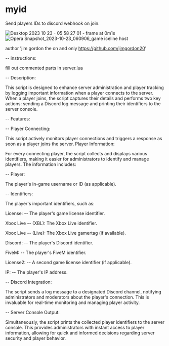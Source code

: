 # myid
Send players IDs to discord webhook on join.

![Desktop 2023 10 23 - 05 58 27 01 - frame at 0m1s](https://github.com/jimgordon20/myid/assets/110393030/4da73acd-9480-487e-9eb0-83106913f4e1)
![Opera Snapshot_2023-10-23_060906_game iceline host](https://github.com/jimgordon20/myid/assets/110393030/e65708bd-4fb6-4883-ab1d-51be2690cc03)


author 'jim gordon the on and only  <https://github.com/jimgordon20>'



-- instructions:

fill out commented parts in server.lua






-- Description:

This script is designed to enhance server administration and player tracking by logging important information when a player connects to the server. When a player joins, the script captures their details and performs two key actions: sending a Discord log message and printing their identifiers to the server console.

-- Features:

-- Player Connecting:

This script actively monitors player connections and triggers a response as soon as a player joins the server.
Player Information:

For every connecting player, the script collects and displays various identifiers, making it easier for administrators to identify and manage players. The information includes:

-- Player:

The player's in-game username or ID (as applicable).

-- Identifiers:

The player's important identifiers, such as:

License: -- The player's game license identifier.

Xbox Live -- (XBL): The Xbox Live identifier.

Xbox Live -- (Live): The Xbox Live gamertag (if available).

Discord: -- The player's Discord identifier.

FiveM: -- The player's FiveM identifier.

License2: -- A second game license identifier (if applicable).

IP: -- The player's IP address.

-- Discord Integration:

The script sends a log message to a designated Discord channel, notifying administrators and moderators about the player's connection. This is invaluable for real-time monitoring and managing player activity.

-- Server Console Output:

Simultaneously, the script prints the collected player identifiers to the server console. This provides administrators with instant access to player information, allowing for quick and informed decisions regarding server security and player behavior.

